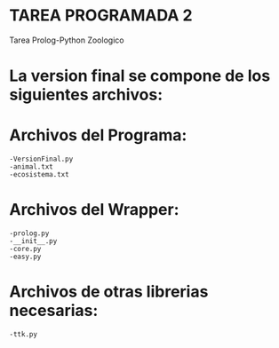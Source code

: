 TAREA PROGRAMADA 2
==========
Tarea Prolog-Python Zoologico

La version final se compone de los siguientes archivos:
==========
Archivos del Programa:
==========
	-VersionFinal.py
	-animal.txt
	-ecosistema.txt
Archivos del Wrapper:
==========
	-prolog.py
	-__init__.py
	-core.py
	-easy.py
Archivos de otras librerias necesarias:
==========
	-ttk.py